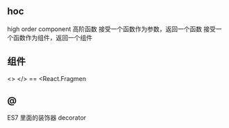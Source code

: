 ## hoc
high order component
高阶函数
接受一个函数作为参数，返回一个函数
接受一个函数作为组件，返回一个组件

## 组件

<> </> == <React.Fragmen

## @ 
ES7 里面的装饰器 decorator
